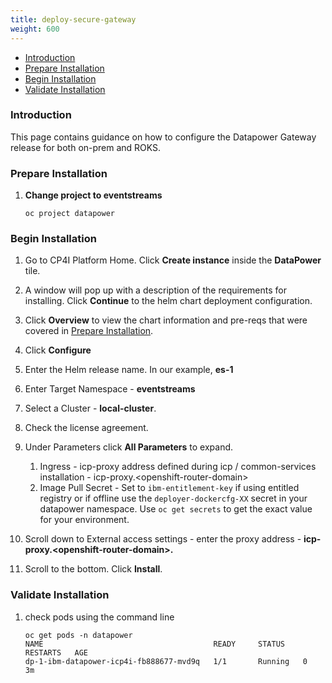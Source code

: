 ```yaml
---
title: deploy-secure-gateway
weight: 600
---
```


- [Introduction](#introduction)
- [Prepare Installation](#prepare-installation)
- [Begin Installation](#begin-installation)
- [Validate Installation](#validate-installation)

### Introduction
This page contains guidance on how to configure the Datapower Gateway release for both on-prem and ROKS.

### Prepare Installation

1. **Change project to eventstreams**
   ```
   oc project datapower
   ```

### Begin Installation  
1. Go to CP4I Platform Home. Click **Create instance** inside the **DataPower** tile.  

1. A window will pop up with a description of the requirements for installing. Click **Continue** to the helm chart deployment configuration.     
2. Click **Overview** to view the chart information and pre-reqs that were covered in [Prepare Installation](#prepare-installation).
3. Click **Configure**
4. Enter the Helm release name. In our example, **es-1**
5. Enter Target Namespace - **eventstreams**
6. Select a Cluster - **local-cluster**.
7. Check the license agreement. 
8. Under Parameters click **All Parameters** to expand. 
   1. Ingress - icp-proxy address defined during icp / common-services installation - icp-proxy.\<openshift-router-domain>  
   2. Image Pull Secret - Set to `ibm-entitlement-key` if using entitled registry or if offline use the `deployer-dockercfg-XX` secret in your datapower namespace.  Use `oc get secrets` to get the exact value for your environment.
9.  Scroll down to External access settings - enter the proxy address - **icp-proxy.\<openshift-router-domain>.**
10. Scroll to the bottom. Click **Install**.

### Validate Installation  
1. check pods using the command line
   ```
   oc get pods -n datapower
   NAME                                      READY     STATUS    RESTARTS   AGE
   dp-1-ibm-datapower-icp4i-fb888677-mvd9q   1/1       Running   0          3m
   ```
 